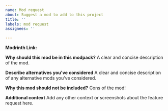 ```yaml
---
name: Mod request
about: Suggest a mod to add to this project
title: ''
labels: mod request
assignees: ''

---
```


**Modrinth Link:**

**Why should this mod be in this modpack?**
A clear and concise description of the mod.

**Describe alternatives you've considered**
A clear and concise description of any alternative mods you've considered.

**Why this mod should not be included?**
Cons of the mod!

**Additional context**
Add any other context or screenshots about the feature request here.
